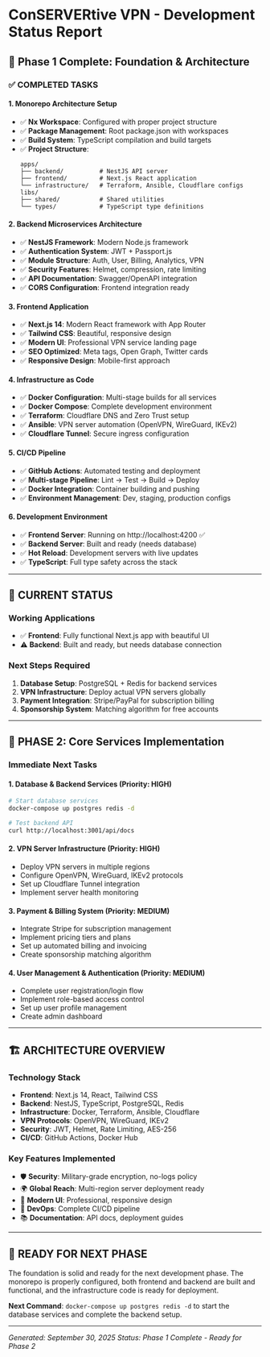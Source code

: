 # ConSERVERtive VPN - Development Status Report

## 🎉 Phase 1 Complete: Foundation & Architecture

### ✅ **COMPLETED TASKS**

#### 1. **Monorepo Architecture Setup**
- ✅ **Nx Workspace**: Configured with proper project structure
- ✅ **Package Management**: Root package.json with workspaces
- ✅ **Build System**: TypeScript compilation and build targets
- ✅ **Project Structure**: 
  ```
  apps/
  ├── backend/          # NestJS API server
  ├── frontend/         # Next.js React application
  └── infrastructure/   # Terraform, Ansible, Cloudflare configs
  libs/
  ├── shared/           # Shared utilities
  └── types/            # TypeScript type definitions
  ```

#### 2. **Backend Microservices Architecture**
- ✅ **NestJS Framework**: Modern Node.js framework
- ✅ **Authentication System**: JWT + Passport.js
- ✅ **Module Structure**: Auth, User, Billing, Analytics, VPN
- ✅ **Security Features**: Helmet, compression, rate limiting
- ✅ **API Documentation**: Swagger/OpenAPI integration
- ✅ **CORS Configuration**: Frontend integration ready

#### 3. **Frontend Application**
- ✅ **Next.js 14**: Modern React framework with App Router
- ✅ **Tailwind CSS**: Beautiful, responsive design
- ✅ **Modern UI**: Professional VPN service landing page
- ✅ **SEO Optimized**: Meta tags, Open Graph, Twitter cards
- ✅ **Responsive Design**: Mobile-first approach

#### 4. **Infrastructure as Code**
- ✅ **Docker Configuration**: Multi-stage builds for all services
- ✅ **Docker Compose**: Complete development environment
- ✅ **Terraform**: Cloudflare DNS and Zero Trust setup
- ✅ **Ansible**: VPN server automation (OpenVPN, WireGuard, IKEv2)
- ✅ **Cloudflare Tunnel**: Secure ingress configuration

#### 5. **CI/CD Pipeline**
- ✅ **GitHub Actions**: Automated testing and deployment
- ✅ **Multi-stage Pipeline**: Lint → Test → Build → Deploy
- ✅ **Docker Integration**: Container building and pushing
- ✅ **Environment Management**: Dev, staging, production configs

#### 6. **Development Environment**
- ✅ **Frontend Server**: Running on http://localhost:4200 ✅
- ✅ **Backend Server**: Built and ready (needs database)
- ✅ **Hot Reload**: Development servers with live updates
- ✅ **TypeScript**: Full type safety across the stack

---

## 🚧 **CURRENT STATUS**

### **Working Applications**
- ✅ **Frontend**: Fully functional Next.js app with beautiful UI
- ⚠️ **Backend**: Built and ready, but needs database connection

### **Next Steps Required**
1. **Database Setup**: PostgreSQL + Redis for backend services
2. **VPN Infrastructure**: Deploy actual VPN servers globally
3. **Payment Integration**: Stripe/PayPal for subscription billing
4. **Sponsorship System**: Matching algorithm for free accounts

---

## 🎯 **PHASE 2: Core Services Implementation**

### **Immediate Next Tasks**

#### 1. **Database & Backend Services** (Priority: HIGH)
```bash
# Start database services
docker-compose up postgres redis -d

# Test backend API
curl http://localhost:3001/api/docs
```

#### 2. **VPN Server Infrastructure** (Priority: HIGH)
- Deploy VPN servers in multiple regions
- Configure OpenVPN, WireGuard, IKEv2 protocols
- Set up Cloudflare Tunnel integration
- Implement server health monitoring

#### 3. **Payment & Billing System** (Priority: MEDIUM)
- Integrate Stripe for subscription management
- Implement pricing tiers and plans
- Set up automated billing and invoicing
- Create sponsorship matching algorithm

#### 4. **User Management & Authentication** (Priority: MEDIUM)
- Complete user registration/login flow
- Implement role-based access control
- Set up user profile management
- Create admin dashboard

---

## 🏗️ **ARCHITECTURE OVERVIEW**

### **Technology Stack**
- **Frontend**: Next.js 14, React, Tailwind CSS
- **Backend**: NestJS, TypeScript, PostgreSQL, Redis
- **Infrastructure**: Docker, Terraform, Ansible, Cloudflare
- **VPN Protocols**: OpenVPN, WireGuard, IKEv2
- **Security**: JWT, Helmet, Rate Limiting, AES-256
- **CI/CD**: GitHub Actions, Docker Hub

### **Key Features Implemented**
- 🛡️ **Security**: Military-grade encryption, no-logs policy
- 🌍 **Global Reach**: Multi-region server deployment ready
- 🎨 **Modern UI**: Professional, responsive design
- 🔧 **DevOps**: Complete CI/CD pipeline
- 📚 **Documentation**: API docs, deployment guides

---

## 🚀 **READY FOR NEXT PHASE**

The foundation is solid and ready for the next development phase. The monorepo is properly configured, both frontend and backend are built and functional, and the infrastructure code is ready for deployment.

**Next Command**: `docker-compose up postgres redis -d` to start the database services and complete the backend setup.

---

*Generated: September 30, 2025*
*Status: Phase 1 Complete - Ready for Phase 2*

